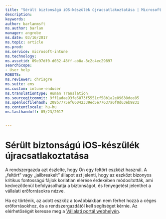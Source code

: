 ```yaml
---
title: "Sérült biztonságú iOS-készülék újracsatlakoztatása | Microsoft Docs"
description: 
keywords: 
author: barlanmsft
ms.author: barlan
manager: angrobe
ms.date: 03/16/2017
ms.topic: article
ms.prod: 
ms.service: microsoft-intune
ms.technology: 
ms.assetid: 09e97df0-d032-48ff-ab8a-8c2c4ec29897
searchScope:
- User help
ROBOTS: 
ms.reviewer: chrisgre
ms.suite: ems
ms.custom: intune-enduser
ms.translationtype: Human Translation
ms.sourcegitcommit: 9ff1adae93fe6873f5551cf58b1a2e89638dee85
ms.openlocfilehash: 208b7775ef66042339ed5e77637a6f0d63eb9831
ms.contentlocale: hu-hu
ms.lasthandoff: 05/23/2017


---
```


# <a name="how-to-reconnect-a-compromised-ios-device"></a>Sérült biztonságú iOS-készülék újracsatlakoztatása

A rendszergazda azt észlelte, hogy Ön egy feltört eszközt használ. A „feltört” vagy „jailbreakelt” állapot azt jelenti, hogy az eszközt bizonyos kritikus fontosságú fájlok korlátlan elérése érdekében módosították, ami kedvezőtlenül befolyásolhatja a biztonságot, és fenyegetést jelenthet a vállalati erőforrásokra nézve.

Ha ez történik, az adott eszköz a továbbiakban nem férhet hozzá a céges erőforrásokhoz, és a rendszergazdától kell segítséget kérnie. Az elérhetőségét keresse meg a [Vállalati portál webhelyén](http://portal.manage.microsoft.com).

